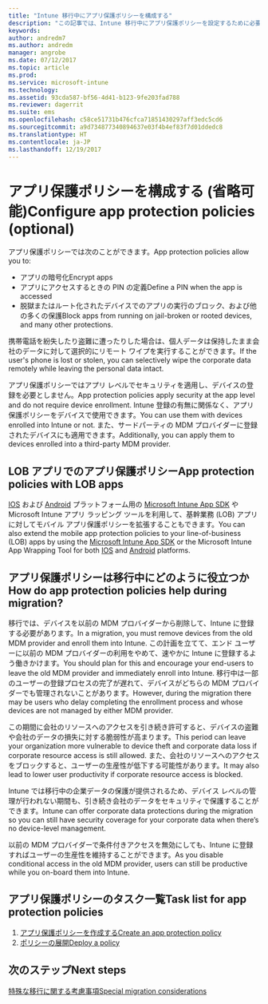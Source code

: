 ```yaml
---
title: "Intune 移行中にアプリ保護ポリシーを構成する"
description: "この記事では、Intune 移行中にアプリ保護ポリシーを設定するために必要な手順について説明します。"
keywords: 
author: andredm7
ms.author: andredm
manager: angrobe
ms.date: 07/12/2017
ms.topic: article
ms.prod: 
ms.service: microsoft-intune
ms.technology: 
ms.assetid: 93cda587-bf56-4d41-b123-9fe203fad788
ms.reviewer: dagerrit
ms.suite: ems
ms.openlocfilehash: c58ce51731b476cfca71851430297aff3edc5cd6
ms.sourcegitcommit: a9d734877340894637e03f4b4ef83f7d01ddedc8
ms.translationtype: HT
ms.contentlocale: ja-JP
ms.lasthandoff: 12/19/2017
---
```

# <a name="configure-app-protection-policies-optional"></a><span data-ttu-id="69c39-103">アプリ保護ポリシーを構成する (省略可能)</span><span class="sxs-lookup"><span data-stu-id="69c39-103">Configure app protection policies (optional)</span></span>


<span data-ttu-id="69c39-104">アプリ保護ポリシーでは次のことができます。</span><span class="sxs-lookup"><span data-stu-id="69c39-104">App protection policies allow you to:</span></span>
* <span data-ttu-id="69c39-105">アプリの暗号化</span><span class="sxs-lookup"><span data-stu-id="69c39-105">Encrypt apps</span></span>
* <span data-ttu-id="69c39-106">アプリにアクセスするときの PIN の定義</span><span class="sxs-lookup"><span data-stu-id="69c39-106">Define a PIN when the app is accessed</span></span>
* <span data-ttu-id="69c39-107">脱獄またはルート化されたデバイスでのアプリの実行のブロック、および他の多くの保護</span><span class="sxs-lookup"><span data-stu-id="69c39-107">Block apps from running on jail-broken or rooted devices, and many other protections.</span></span>

<span data-ttu-id="69c39-108">携帯電話を紛失したり盗難に遭ったりした場合は、個人データは保持したまま会社のデータに対して選択的にリモート ワイプを実行することができます。</span><span class="sxs-lookup"><span data-stu-id="69c39-108">If the user's phone is lost or stolen, you can selectively wipe the corporate data remotely while leaving the personal data intact.</span></span>

<span data-ttu-id="69c39-109">アプリ保護ポリシーではアプリ レベルでセキュリティを適用し、デバイスの登録を必要としません。</span><span class="sxs-lookup"><span data-stu-id="69c39-109">App protection policies apply security at the app level and do not require device enrollment.</span></span> <span data-ttu-id="69c39-110">Intune 登録の有無に関係なく、アプリ保護ポリシーをデバイスで使用できます。</span><span class="sxs-lookup"><span data-stu-id="69c39-110">You can use them with devices enrolled into Intune or not.</span></span> <span data-ttu-id="69c39-111">また、サードパーティの MDM プロバイダーに登録されたデバイスにも適用できます。</span><span class="sxs-lookup"><span data-stu-id="69c39-111">Additionally, you can apply them to devices enrolled into a third-party MDM provider.</span></span>

## <a name="app-protection-policies-with-lob-apps"></a><span data-ttu-id="69c39-112">LOB アプリでのアプリ保護ポリシー</span><span class="sxs-lookup"><span data-stu-id="69c39-112">App protection policies with LOB apps</span></span>

<span data-ttu-id="69c39-113">[IOS](https://www.microsoft.com/download/details.aspx?id=45218&751be11f-ede8-5a0c-058c-2ee190a24fa6=True) および [Android](https://www.microsoft.com/download/details.aspx?id=47267) プラットフォーム用の [Microsoft Intune App SDK](app-sdk-get-started.md) や Microsoft Intune アプリ ラッピング ツールを利用して、基幹業務 (LOB) アプリに対してモバイル アプリ保護ポリシーを拡張することもできます。</span><span class="sxs-lookup"><span data-stu-id="69c39-113">You can also extend the mobile app protection policies to your line-of-business (LOB) apps by using the [Microsoft Intune App SDK](app-sdk-get-started.md) or the Microsoft Intune App Wrapping Tool for both [IOS](https://www.microsoft.com/download/details.aspx?id=45218&751be11f-ede8-5a0c-058c-2ee190a24fa6=True) and [Android](https://www.microsoft.com/download/details.aspx?id=47267) platforms.</span></span>

## <a name="how-do-app-protection-policies-help-during-migration"></a><span data-ttu-id="69c39-114">アプリ保護ポリシーは移行中にどのように役立つか</span><span class="sxs-lookup"><span data-stu-id="69c39-114">How do app protection policies help during migration?</span></span>

<span data-ttu-id="69c39-115">移行では、デバイスを以前の MDM プロバイダーから削除して、Intune に登録する必要があります。</span><span class="sxs-lookup"><span data-stu-id="69c39-115">In a migration, you must remove devices from the old MDM provider and enroll them into Intune.</span></span> <span data-ttu-id="69c39-116">この計画を立てて、エンド ユーザーに以前の MDM プロバイダーの利用をやめて、速やかに Intune に登録するよう働きかけます。</span><span class="sxs-lookup"><span data-stu-id="69c39-116">You should plan for this and encourage your end-users to leave the old MDM provider and immediately enroll into Intune.</span></span> <span data-ttu-id="69c39-117">移行中は一部のユーザーの登録プロセスの完了が遅れて、デバイスがどちらの MDM プロバイダーでも管理されないことがあります。</span><span class="sxs-lookup"><span data-stu-id="69c39-117">However, during the migration there may be users who delay completing the enrollment process and whose devices are not managed by either MDM provider.</span></span>

<span data-ttu-id="69c39-118">この期間に会社のリソースへのアクセスを引き続き許可すると、デバイスの盗難や会社のデータの損失に対する脆弱性が高まります。</span><span class="sxs-lookup"><span data-stu-id="69c39-118">This period can leave your organization more vulnerable to device theft and corporate data loss if corporate resource access is still allowed.</span></span> <span data-ttu-id="69c39-119">また、会社のリソースへのアクセスをブロックすると、ユーザーの生産性が低下する可能性があります。</span><span class="sxs-lookup"><span data-stu-id="69c39-119">It may also lead to lower user productivity if corporate resource access is blocked.</span></span>

<span data-ttu-id="69c39-120">Intune では移行中の企業データの保護が提供されるため、デバイス レベルの管理が行われない期間も、引き続き会社のデータをセキュリティで保護することができます。</span><span class="sxs-lookup"><span data-stu-id="69c39-120">Intune can offer corporate data protections during the migration so you can still have security coverage for your corporate data when there’s no device-level management.</span></span>

<span data-ttu-id="69c39-121">以前の MDM プロバイダーで条件付きアクセスを無効にしても、Intune に登録すればユーザーの生産性を維持することができます。</span><span class="sxs-lookup"><span data-stu-id="69c39-121">As you disable conditional access in the old MDM provider, users can still be productive while you on-board them into Intune.</span></span>

## <a name="task-list-for-app-protection-policies"></a><span data-ttu-id="69c39-122">アプリ保護ポリシーのタスク一覧</span><span class="sxs-lookup"><span data-stu-id="69c39-122">Task list for app protection policies</span></span>

1. [<span data-ttu-id="69c39-123">アプリ保護ポリシーを作成する</span><span class="sxs-lookup"><span data-stu-id="69c39-123">Create an app protection policy</span></span>](app-protection-policies.md#create-an-app-protection-policy)
2. [<span data-ttu-id="69c39-124">ポリシーの展開</span><span class="sxs-lookup"><span data-stu-id="69c39-124">Deploy a policy</span></span>](app-protection-policies.md#deploy-a-policy-to-users)


## <a name="next-steps"></a><span data-ttu-id="69c39-125">次のステップ</span><span class="sxs-lookup"><span data-stu-id="69c39-125">Next steps</span></span>

[<span data-ttu-id="69c39-126">特殊な移行に関する考慮事項</span><span class="sxs-lookup"><span data-stu-id="69c39-126">Special migration considerations</span></span>](migration-guide-considerations.md)
